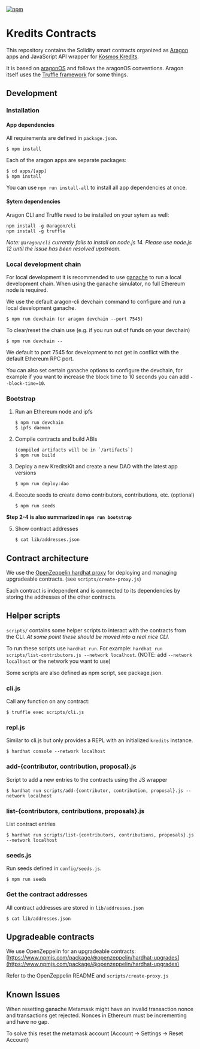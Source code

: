 [![npm](https://img.shields.io/npm/v/kredits-contracts.svg)](https://www.npmjs.com/package/kredits-contracts)

# Kredits Contracts

This repository contains the Solidity smart contracts organized as
[Aragon](https://hack.aragon.org/) apps and JavaScript API wrapper for [Kosmos
Kredits](https://wiki.kosmos.org/Kredits).

It is based on [aragonOS](https://hack.aragon.org/docs/aragonos-intro.html) and
follows the aragonOS conventions. Aragon itself uses the [Truffle
framework](http://truffleframework.com/) for some things.

## Development

### Installation

#### App dependencies

All requirements are defined in `package.json`.

    $ npm install

Each of the aragon apps are separate packages:

    $ cd apps/[app]
    $ npm install

You can use `npm run install-all` to install all app dependencies at once.

#### Sytem dependencies

Aragon CLI and Truffle need to be installed on your sytem as well:

    npm install -g @aragon/cli
    npm install -g truffle

_Note: `@aragon/cli` currently fails to install on node.js 14. Please use
node.js 12 until the issue has been resolved upstream._

### Local development chain

For local development it is recommended to use
[ganache](http://truffleframework.com/ganache/) to run a local development
chain. When using the ganache simulator, no full Ethereum node is required.

We use the default aragon-cli devchain command to configure and run a local
development ganache.

    $ npm run devchain (or aragon devchain --port 7545)

To clear/reset the chain use (e.g. if you run out of funds on your devchain)

    $ npm run devchain --

We default to port 7545 for development to not get in conflict with the default
Ethereum RPC port.

You can also set certain ganache options to configure the devchain, for example
if you want to increase the block time to 10 seconds you can add
`--block-time=10`.

### Bootstrap

1.  Run an Ethereum node and ipfs

        $ npm run devchain
        $ ipfs daemon

2.  Compile contracts and build ABIs

        (compiled artifacts will be in `/artifacts`)
        $ npm run build

3.  Deploy a new KreditsKit and create a new DAO with the latest app versions

        $ npm run deploy:dao

4.  Execute seeds to create demo contributors, contributions, etc. (optional)

        $ npm run seeds

**Step 2-4 is also summarized in `npm run bootstrap`**

5.  Show contract addresses

        $ cat lib/addresses.json

## Contract architecture

We use the [OpenZeppelin hardhat proxy](https://www.npmjs.com/package/@openzeppelin/hardhat-upgrades) for deploying and managing upgradeable contracts. (see `scripts/create-proxy.js`)

Each contract is independent and is connected to its dependencies by storing the addresses of the other contracts.

## Helper scripts

`scripts/` contains some helper scripts to interact with the contracts from the
CLI. _At some point these should be moved into a real nice CLI._

To run these scripts use `hardhat run`. For example: `hardhat run scripts/list-contributors.js --network localhost`. (NOTE: add `--network localhost` or the network you want to use)

Some scripts are also defined as npm script, see package.json.

### cli.js

Call any function on any contract:

    $ truffle exec scripts/cli.js

### repl.js

Similar to cli.js but only provides a REPL with an initialized `kredits`
instance.

    $ hardhat console --network localhost

### add-{contributor, contribution, proposal}.js

Script to add a new entries to the contracts using the JS wrapper

    $ hardhat run scripts/add-{contributor, contribution, proposal}.js --network localhost

### list-{contributors, contributions, proposals}.js

List contract entries

    $ hardhat run scripts/list-{contributors, contributions, proposals}.js --network localhost

### seeds.js

Run seeds defined in `config/seeds.js`.

    $ npm run seeds

### Get the contract addresses

All contract addresses are stored in `lib/addresses.json`

    $ cat lib/addresses.json

## Upgradeable contracts

We use OpenZeppelin for an upgradeable contracts: [https://www.npmjs.com/package/@openzeppelin/hardhat-upgrades](https://www.npmjs.com/package/@openzeppelin/hardhat-upgrades)

Refer to the OpenZeppelin README and `scripts/create-proxy.js`

## Known Issues

When resetting ganache Metamask might have an invalid transaction nonce and
transactions get rejected. Nonces in Ethereum must be incrementing and have no
gap.

To solve this reset the metamask account (Account -> Settings -> Reset Account)
